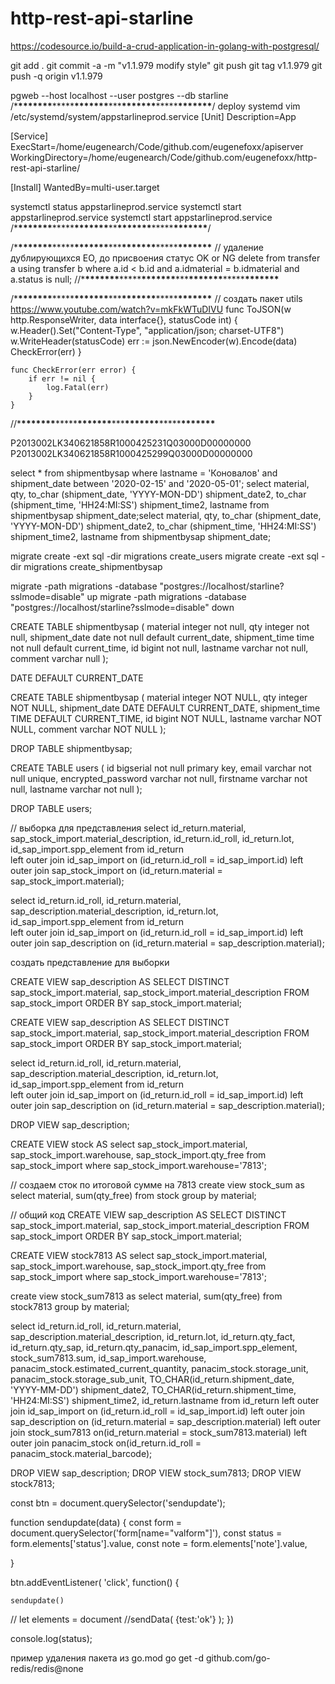 # http-rest-api-starline

https://codesource.io/build-a-crud-application-in-golang-with-postgresql/

git add .
git commit -a -m "v1.1.979 modify style"
git push
git tag v1.1.979
git push -q origin v1.1.979

pgweb --host localhost --user postgres --db starline
/\***\*\*\*\*\*\*\***\*\*\*\*\***\*\*\*\*\*\*\***\*\*\***\*\*\*\*\*\*\***\*\*\*\*\***\*\*\*\*\*\*\***/
deploy systemd
vim /etc/systemd/system/appstarlineprod.service
[Unit]
Description=App

[Service]
ExecStart=/home/eugenearch/Code/github.com/eugenefoxx/apiserver
WorkingDirectory=/home/eugenearch/Code/github.com/eugenefoxx/http-rest-api-starline/

[Install]
WantedBy=multi-user.target

systemctl status appstarlineprod.service
systemctl start appstarlineprod.service
systemctl start appstarlineprod.service
/\***\*\*\*\*\*\*\***\*\*\*\*\***\*\*\*\*\*\*\***\*\***\*\*\*\*\*\*\***\*\*\*\*\***\*\*\*\*\*\*\***/

/\***\*\*\*\*\*\*\***\*\*\*\*\***\*\*\*\*\*\*\***\*\*\***\*\*\*\*\*\*\***\*\*\*\*\***\*\*\*\*\*\*\***
// удаление дублирующихся ЕО, до присвоения статус OK or NG
delete from transfer a using transfer b where a.id < b.id and a.idmaterial = b.idmaterial
and a.status is null;
//\***\*\*\*\*\*\*\***\*\*\*\*\***\*\*\*\*\*\*\***\*\*\***\*\*\*\*\*\*\***\*\*\*\*\***\*\*\*\*\*\*\***

/\***\*\*\*\*\*\*\***\*\*\*\*\***\*\*\*\*\*\*\***\*\*\***\*\*\*\*\*\*\***\*\*\*\*\***\*\*\*\*\*\*\***
// создать пакет utils
https://www.youtube.com/watch?v=mkFkWTuDIVU
func ToJSON(w http.ResponseWriter, data interface{}, statusCode int) {
w.Header().Set("Content-Type", "application/json; charset-UTF8")
w.WriteHeader(statusCode)
err := json.NewEncoder(w).Encode(data)
CheckError(err)
}

    func CheckError(err error) {
        if err != nil {
            log.Fatal(err)
        }
    }

//\***\*\*\*\*\*\*\***\*\*\*\*\***\*\*\*\*\*\*\***\*\*\***\*\*\*\*\*\*\***\*\*\*\*\***\*\*\*\*\*\*\***

P2013002LK340621858R1000425231Q03000D00000000
P2013002LK340621858R1000425299Q03000D00000000

select \* from shipmentbysap where lastname = 'Коновалов' and shipment_date between '2020-02-15' and '2020-05-01';
select material, qty, to_char (shipment_date, 'YYYY-MON-DD') shipment_date2, to_char (shipment_time, 'HH24:MI:SS') shipment_time2, lastname from shipmentbysap shipment_date;select material, qty, to_char (shipment_date, 'YYYY-MON-DD') shipment_date2, to_char (shipment_time, 'HH24:MI:SS') shipment_time2, lastname from shipmentbysap shipment_date;

migrate create -ext sql -dir migrations create_users
migrate create -ext sql -dir migrations create_shipmentbysap

migrate -path migrations -database "postgres://localhost/starline?sslmode=disable" up
migrate -path migrations -database "postgres://localhost/starline?sslmode=disable" down

CREATE TABLE shipmentbysap (
material integer not null,
qty integer not null,
shipment_date date not null default current_date,
shipment_time time not null default current_time,
id bigint not null,
lastname varchar not null,
comment varchar null
);

DATE DEFAULT CURRENT_DATE

CREATE TABLE shipmentbysap (
material integer NOT NULL,
qty integer NOT NULL,
shipment_date DATE DEFAULT CURRENT_DATE,
shipment_time TIME DEFAULT CURRENT_TIME,
id bigint NOT NULL,
lastname varchar NOT NULL,
comment varchar NOT NULL
);

DROP TABLE shipmentbysap;

CREATE TABLE users (
id bigserial not null primary key,
email varchar not null unique,
encrypted_password varchar not null,
firstname varchar not null,
lastname varchar not null
);

DROP TABLE users;

// выборка для представления
select id_return.material, sap_stock_import.material_description, id_return.id_roll, id_return.lot, id_sap_import.spp_element
from id_return  
left outer join id_sap_import on (id_return.id_roll = id_sap_import.id)
left outer join sap_stock_import on (id_return.material = sap_stock_import.material);

select id_return.id_roll, id_return.material, sap_description.material_description, id_return.lot, id_sap_import.spp_element
from id_return  
left outer join id_sap_import on (id_return.id_roll = id_sap_import.id)
left outer join sap_description on (id_return.material = sap_description.material);

создать представление для выборки

CREATE VIEW sap_description AS
SELECT DISTINCT sap_stock_import.material,
sap_stock_import.material_description
FROM sap_stock_import
ORDER BY sap_stock_import.material;

CREATE VIEW sap_description AS
SELECT DISTINCT sap_stock_import.material,
sap_stock_import.material_description
FROM sap_stock_import
ORDER BY sap_stock_import.material;

select id_return.id_roll, id_return.material, sap_description.material_description, id_return.lot, id_sap_import.spp_element
from id_return  
left outer join id_sap_import on (id_return.id_roll = id_sap_import.id)
left outer join sap_description on (id_return.material = sap_description.material);

DROP VIEW sap_description;

CREATE VIEW stock AS
select sap_stock_import.material, sap_stock_import.warehouse, sap_stock_import.qty_free
from sap_stock_import
where sap_stock_import.warehouse='7813';

// создаем сток по итоговой сумме на 7813
create view stock_sum as
select material, sum(qty_free)
from stock
group by material;

// общий код
CREATE VIEW sap_description AS
SELECT DISTINCT sap_stock_import.material,
sap_stock_import.material_description
FROM sap_stock_import
ORDER BY sap_stock_import.material;

CREATE VIEW stock7813 AS
select sap_stock_import.material, sap_stock_import.warehouse, sap_stock_import.qty_free
from sap_stock_import
where sap_stock_import.warehouse='7813';

create view stock_sum7813 as
select material, sum(qty_free)
from stock7813
group by material;

select id_return.id_roll, id_return.material, sap_description.material_description, id_return.lot,
id_return.qty_fact, id_return.qty_sap, id_return.qty_panacim,
id_sap_import.spp_element, stock_sum7813.sum, id_sap_import.warehouse,
panacim_stock.estimated_current_quantity, panacim_stock.storage_unit, panacim_stock.storage_sub_unit, TO_CHAR(id_return.shipment_date, 'YYYY-MM-DD') shipment_date2,
TO_CHAR(id_return.shipment_time, 'HH24:MI:SS') shipment_time2, id_return.lastname
from id_return
left outer join id_sap_import on (id_return.id_roll = id_sap_import.id)
left outer join sap_description on (id_return.material = sap_description.material)
left outer join stock_sum7813 on(id_return.material = stock_sum7813.material)
left outer join panacim_stock on(id_return.id_roll = panacim_stock.material_barcode);

DROP VIEW sap_description;
DROP VIEW stock_sum7813;
DROP VIEW stock7813;

const btn = document.querySelector('sendupdate');

function sendupdate(data) {
const form = document.querySelector('form[name="valform"]'),
const status = form.elements['status'].value,
const note = form.elements['note'].value,

}

btn.addEventListener( 'click', function() {

    sendupdate()

// let elements = document
//sendData( {test:'ok'} );
})

console.log(status);

пример удаления пакета из go.mod
go get -d github.com/go-redis/redis@none
